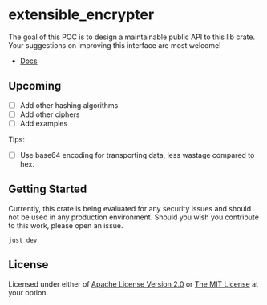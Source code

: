 # extensible_encrypter

The goal of this POC is to design a maintainable public API to this lib crate.  Your suggestions on improving this interface are most welcome!

- [Docs](https://bsodmike.github.io/extensible-encrypter-rs/extensible_encrypter/index.html)

## Upcoming

- [ ] Add other hashing algorithms
- [ ] Add other ciphers
- [ ] Add examples

Tips:
- [ ] Use base64 encoding for transporting data, less wastage compared to hex.

## Getting Started

Currently, this crate is being evaluated for any security issues and should not be used in any production environment.  Should you wish you contribute to this work, please open an issue.

```
just dev
```

## License

Licensed under either of [Apache License Version 2.0](./LICENSE-APACHE) or [The MIT License](./LICENSE-MIT) at your option.


